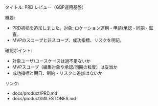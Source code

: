 タイトル: PRD レビュー（GBP運用基盤）

概要:
- PRD初稿を追加しました。対象: ロケーション運用・申請/承認・同期・監査。
- MVPのスコープと非スコープ、成功指標、リスクを明記。

確認ポイント:
- 対象ユーザ/ユースケースは過不足ないか
- MVPスコープ（編集対象や承認/同期の粒度）は妥当か
- 成功指標と期日、制約・リスクに追加はないか

リンク:
- docs/product/PRD.md
- docs/product/MILESTONES.md

